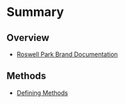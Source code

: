 # Summary

## Overview

* [Roswell Park Brand Documentation](README.md)

## Methods

* [Defining Methods](methods.md)

